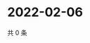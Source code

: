 # 2022-02-06

共 0 条

<!-- BEGIN WEIBO -->
<!-- 最后更新时间 Sun Feb 06 2022 03:11:21 GMT+0800 (China Standard Time) -->

<!-- END WEIBO -->
